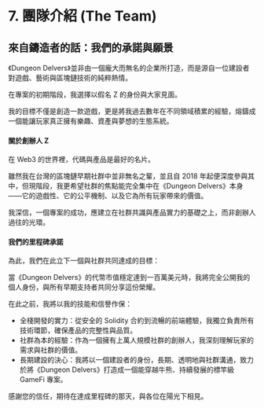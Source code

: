 # 7. 團隊介紹 (The Team)

## 來自鑄造者的話：我們的承諾與願景

《Dungeon Delvers》並非由一個龐大而無名的企業所打造，而是源自一位建設者對遊戲、藝術與區塊鏈技術的純粹熱情。

在專案的初期階段，我選擇以假名 Z 的身份與大家見面。

我的目標不僅是創造一款遊戲，更是將我過去數年在不同領域積累的經驗，熔鑄成一個能讓玩家真正擁有樂趣、資產與夢想的生態系統。

#### 關於創辦人 Z

在 Web3 的世界裡，代碼與產品是最好的名片。

雖然我在台灣的區塊鏈早期社群中並非無名之輩，並且自 2018 年起便深度參與其中，但現階段，我更希望社群的焦點能完全集中在《Dungeon Delvers》本身——它的遊戲性、它的公平機制、以及它為所有玩家帶來的價值。

我深信，一個專案的成功，應建立在社群共識與產品實力的基礎之上，而非創辦人過往的光環。

#### 我們的里程碑承諾

為此，我們在此立下一個與社群共同達成的目標：

當《Dungeon Delvers》的代幣市值穩定達到一百萬美元時，我將完全公開我的個人身份，與所有早期支持者共同分享這份榮耀。

在此之前，我將以我的技能和信譽作保：

* 全棧開發的實力：從安全的 Solidity 合約到流暢的前端體驗，我獨立負責所有技術環節，確保產品的完整性與品質。
* 社群為本的經驗：作為一個擁有上萬人規模社群的創辦人，我深刻理解玩家的需求與社群的價值。
* 長期建設的決心：我將以一個建設者的身份，長期、透明地與社群溝通，致力於將《Dungeon Delvers》打造成一個能穿越牛熊、持續發展的標竿級 GameFi 專案。

感謝您的信任，期待在達成里程碑的那天，與各位在陽光下相見。